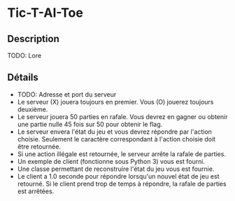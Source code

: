 # Tic-T-AI-Toe

## Description
TODO: Lore

## Détails
- TODO: Adresse et port du serveur
- Le serveur (X) jouera toujours en premier. Vous (O) jouerez toujours deuxième.
- Le serveur jouera 50 parties en rafale. Vous devrez en gagner ou obtenir une partie nulle 45 fois sur 50 pour obtenir le flag.
- Le serveur envera l'état du jeu et vous devrez répondre par l'action choisie. Seulement le caractère correspondant à l'action choisie doit être retournée.
- Si une action illégale est retournée, le serveur arrête la rafale de parties.
- Un exemple de client (fonctionne sous Python 3) vous est fourni.
- Une classe permettant de reconstruire l'état du jeu vous est fournie.
- Le client a 1.0 seconde pour répondre lorsqu'un nouvel état de jeu est retourné. Si le client prend trop de temps à répondre, la rafale de parties est arrêtées.
